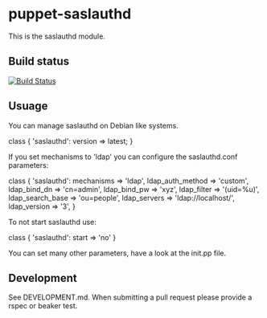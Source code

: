 # puppet-saslauthd
This is the saslauthd module.

##  Build status


[![Build Status](https://travis-ci.org/rgevaert/puppet-saslauthd.svg?branch=master)](https://travis-ci.org/rgevaert/puppet-saslauthd)

##  Usuage

You can manage saslauthd on Debian like systems.

 class {
  'saslauthd':
    version => latest;
 }


If you set mechanisms to 'ldap' you can configure the saslauthd.conf parameters:

 class {
  'saslauthd':
     mechanisms         => 'ldap',
     ldap_auth_method   => 'custom',
     ldap_bind_dn       => 'cn=admin',
     ldap_bind_pw       => 'xyz',
     ldap_filter        => '(uid=%u)',
     ldap_search_base   => 'ou=people',
     ldap_servers       => 'ldap://localhost/',
     ldap_version       => '3',
  }

To not start saslauthd use:

 class {
  'saslauthd':
    start  => 'no'
  }

You can set many other parameters, have a look at the init.pp file.

## Development

See DEVELOPMENT.md.  When submitting a pull request please provide a rspec or beaker test.
